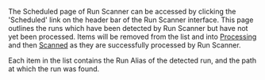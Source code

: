 <!-- TODO: image -->
The Scheduled page of Run Scanner can be accessed by clicking the 'Scheduled'
 link on the header bar of the Run Scanner interface. This page outlines the
runs which have been detected by Run Scanner but have not yet been processed.
Items will be removed from the list and into
[Processing](../processing/) and then
[Scanned](../scanned/) as they are successfully processed
by Run Scanner.

Each item in the list contains the Run Alias of the detected run, and the
path at which the run was found.
